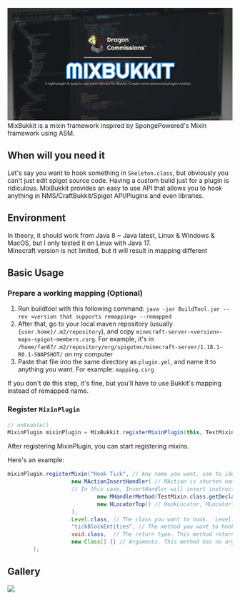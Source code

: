 ![MixBukkit](https://github.com/DragonCommissions/MixBukkit/raw/master/MixBukkit.png)
MixBukkit is a mixin framework inspired by SpongePowered's Mixin framework using ASM.

## When will you need it
Let's say you want to hook something in `Skeleton.class`, but obviously you can't just edit spigot source code. Having a custom bulid just for a plugin is ridiculous. MixBukkit provides an easy to use API that allows you to hook anything in NMS/CraftBukkit/Spigot API/Plugins and even libraries.

## Environment
In theory, it should work from Java 8 ~ Java latest, Linux & Windows & MacOS, but I only tested it on Linux with Java 17.<br>
Minecraft version is not limited, but it will result in mapping different

## Basic Usage
### Prepare a working mapping (Optional)
1. Run buildtool with this following command: `java -jar BuildTool.jar --rev <version that supports remapping> --remapped`
2. After that, go to your local maven repository (usually `{user.home}/.m2/repository`), and copy `minecraft-server-<version>-maps-spigot-members.csrg`. For example, it's in `/home/fan87/.m2/repository/org/spigotmc/minecraft-server/1.18.1-R0.1-SNAPSHOT/` on my computer
3. Paste that file into the same directory as `plugin.yml`, and name it to anything you want. For example: `mapping.csrg`

If you don't do this step, it's fine, but you'll have to use Bukkit's mapping instead of remapped name.

### Register `MixinPlugin`
```java
// onEnable()
MixinPlugin mixinPlugin = MixBukkit.registerMixinPlugin(this, TestMixin.class.getClassLoader().getResourceAsStream("mapping.csrg" /* Type the mapping location here */));
```
After registering MixinPlugin, you can start registering mixins.


Here's an example:
```java
mixinPlugin.registerMixin("Hook Tick", // Any name you want, use to identify, so reloading plugin won't kill it
                    new MActionInsertHandler( // MAction is shorten name of MaxinAction, basically decides what to do with detected method.
                    // In this case, InsertHandler will insert instructions given by `MixinHandler` into location given by the `HookLocator`
                            new MHandlerMethod(TestMixin.class.getDeclaredMethod("tick"), false),  // MixinHandler, decides what to add. In thise case, it will add a method call (TestMixin.tick())
                            new HLocatorTop() // HookLocator, HLocatorTop will return the first line of code (which is 0), so when method is executed by Minecraft, it will also be executed
                    ),
                    Level.class, // The class you want to hook. `Level.class` is a class in NMS
                    "tickBlockEntities", // The method you want to hook. The name of it depends on your mapping. In this case, `tickBlockEntities()`(remapped.jar) is `R()`(server.jar), but you can pass `tickBlockEntities` instead of unreadable name
                    void.class,  // The return type. This method returns nothing, so `void`
                    new Class[] {} // Arguments. This method has no argument, so leave it empty.
        );
```

## Gallery
![](https://storage.gato.host/61068f9c11c02e002297ebf2/ZPMCC0j-t.png)
